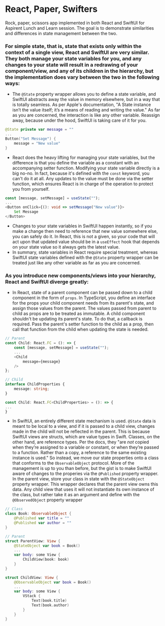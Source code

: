 # React, Paper, Swifters
Rock, paper, scissors app implemented in both React and SwiftUI for Aspirent Lunch and Learn session. The goal is to demonstrate similarities and differences in state management between the two.

### For simple state, that is, state that exists only within the context of a single view, React and SwiftUI are very similar. They both manage your state variables for you, and any changes to your state will result in a redrawing of your component/view, and any of its children in the hierarchy, but the implementation does vary between the two in the following ways:

- The `@State` property wrapper allows you to define a state variable, and SwiftUI abstracts away the value in memory elsewhere, but in a way that is totally seamless. As per Apple's documentation, "A State instance isn’t the value itself; it’s a means of reading and writing the value." As far as you are concerned, the interaction is like any other variable. Reassign away, because under the hood, SwiftUI is taking care of it for you.
``` Swift
@State private var message = ""
...
Button("Set Message") {
    message = "New value"
}
```
- React does the heavy lifting for managing your state variables, but the difference is that you define the variable as a constant with an accompanying setter function. Modifying your state variable directly is a big no-no. In fact, because it's defined with the `const` keyword, you can't do it at all. Any updates to the value must be done via the setter function, which ensures React is in charge of the operation to protect you from yourself.
``` TypeScript
const [message, setMessage] = useState("");
...
<Button onClick={(): void => setMessage("New value")}>
    Set Message
</Button>
```
- Changes to your state variables in SwiftUI happen instantly, so if you make a change then need to reference that new value somewhere else, you can safely do it. In React, this is not a given, so your code that will act upon that updated value should be in a `useEffect` hook that depends on your state value so it always gets the latest value.
- In summary, state variables in React require special treatment, whereas SwiftUI state variables defined with the `@State` property wrapper can be treated just like any other variable as far as you are concerned.

### As you introduce new components/views into your hierarchy, React and SwiftUI diverge greatly:
- In React, state of a parent component can be passed down to a child component in the form of `props`. In TypeScript, you define an interface for the props your child component needs from its parent's state, and assign those values from the parent. The values passed from parent to child as props are to be treated as immutable. A child component shouldn't be updating its parent's state. To do that, a callback is required. Pass the parent's setter function to the child as a prop, then call that function from the child when updating the state is needed.
``` TypeScript
// Parent
const Child: React.FC = (): => {
    const [message, setMessage] = useState("");
    ...
    <Child
        message={message}
    />
};

// Child
interface ChildProperties {
    message: string;
}

const Child: React.FC<ChildProperties> = (): => {
...
}
```
- In SwiftUI, an entirely different state mechanism is used. `@State` data is meant to be local to a view, and if it is passed to a child view, changes made in the child will not be reflected in the parent. This is because SwiftUI views are structs, which are value types in Swift. Classes, on the other hand, are reference types. Per the docs, they "are *not* copied when they’re assigned to a variable or constant, or when they’re passed to a function. Rather than a copy, a reference to the same existing instance is used." So instead, we move our state properties onto a class that conforms to the `ObservableObject` protocol. More of the management is up to you than before, but the gist is to make SwiftUI aware of changes to the properies via the `@Published` property wrapper. In the parent view, store your class in state with the `@StateObject` property wrapper. This wrapper declares that the parent view owns this data. Any child view that uses it will not instantiate its own instance of the class, but rather take it as an argument and define with the `@ObservedObject` property wrapper
``` Swift
// Class
class Book: ObservableObject {
    @Published var title = ""
    @Published var author = ""
}

// Parent
struct ParentView: View {
    @StateObject var book = Book()
    ...
    var body: some View {
        ChildView(book: book)
    }
}

struct ChildView: View {
    @ObservableObject var book = Book()
    ...
    var body: some View {
        VStack {
            Text(book.title)
            Text(book.author)
        }
    }
}
```

